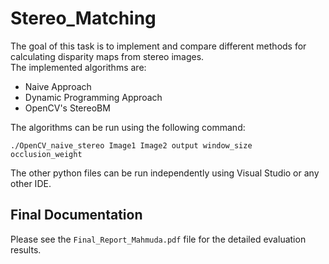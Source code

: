 # Stereo_Matching
The goal of this task is to implement and compare different methods for calculating disparity maps from stereo images.<br/>
The implemented algorithms are:

* Naive Approach
* Dynamic Programming Approach
* OpenCV's StereoBM

The algorithms can be run using the following command:
```
./OpenCV_naive_stereo Image1 Image2 output window_size occlusion_weight
```
The other python files can be run independently using Visual Studio or any other IDE.

## Final Documentation
Please see the `Final_Report_Mahmuda.pdf` file for the detailed evaluation results. <br/>
